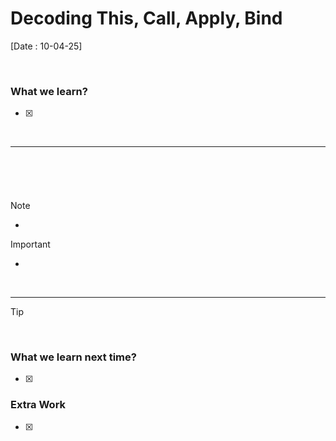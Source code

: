 # Decoding This, Call, Apply, Bind
[Date : 10-04-25]

<br>

### What we learn?
- [x]


<br>

---------------

<br>

###

<br>

> [!NOTE]
> - 


> [!IMPORTANT]
> - 

<br>


-------

> [!TIP]
> 

<br>

### What we learn next time?
- [x] 


### Extra Work 
- [x]  
